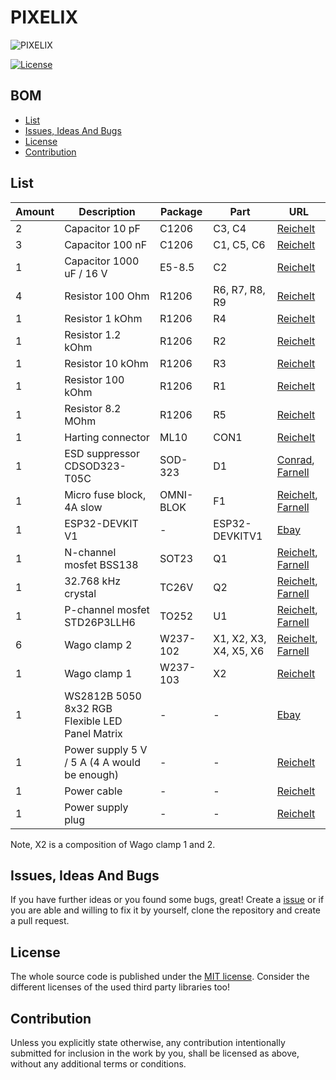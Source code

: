 # PIXELIX <!-- omit in toc -->

![PIXELIX](../../../images/LogoBlack.png)

[![License](https://img.shields.io/badge/license-MIT-blue.svg)](http://choosealicense.com/licenses/mit/)

## BOM <!-- omit in toc -->

- [List](#list)
- [Issues, Ideas And Bugs](#issues-ideas-and-bugs)
- [License](#license)
- [Contribution](#contribution)

## List

| Amount | Description | Package | Part | URL |
| --- | --- | --- | --- | --- |
| 2 | Capacitor 10 pF | C1206 | C3, C4 | [Reichelt](https://www.reichelt.de/smd-vielschicht-keramikkondensator-10p-5-npo-g1206-10p-p31885.html?&trstct=pol_2) |
| 3 | Capacitor 100 nF | C1206 | C1, C5, C6 | [Reichelt](https://www.reichelt.de/vielschicht-kerko-100nf-50v-125-c-kem-x7r1206b100n-p207152.html?) |
| 1 | Capacitor 1000 uF / 16 V | E5-8.5 | C2 | [Reichelt](https://www.reichelt.de/elko-radial-1-0-mf-16-v-105-c-low-esr-rad-fr-1-000-16-p121253.html?) |
| 4 | Resistor 100 Ohm | R1206 | R6, R7, R8, R9 | [Reichelt](https://www.reichelt.de/smd-widerstand-1206-100-ohm-250-mw-5-smd-1-4w-100-p18242.html?r=1) |
| 1 | Resistor 1 kOhm | R1206 | R4 | [Reichelt](https://www.reichelt.de/smd-widerstand-1206-1-0-kohm-250-mw-5-smd-1-4w-1-0k-p18221.html?r=1)  |
| 1 | Resistor 1.2 kOhm | R1206 | R2 | [Reichelt](https://www.reichelt.de/smd-widerstand-1206-1-2-kohm-250-mw-5-smd-1-4w-1-2k-p18227.html?r=1)  |
| 1 | Resistor 10 kOhm | R1206 | R3 | [Reichelt](https://www.reichelt.de/smd-widerstand-1206-10-kohm-250-mw-5-smd-1-4w-10k-p18244.html?r=1) |
| 1 | Resistor 100 kOhm | R1206 | R1 | [Reichelt](https://www.reichelt.de/smd-widerstand-1206-100-kohm-250-mw-1-koa-rk73h2bttd14-p238058.html?) |
| 1 | Resistor 8.2 MOhm | R1206 | R5 | [Reichelt](https://www.reichelt.de/smd-widerstand-1206-8-2-mohm-250-mw-5-smd-1-4w-8-2m-p18377.html?)  |
| 1 | Harting connector | ML10 | CON1 | [Reichelt](https://www.reichelt.de/wannenstecker-10-polig-gerade-wsl-10g-p22816.html?)  |
| 1 | ESD suppressor CDSOD323-T05C | SOD-323 | D1 | [Conrad](https://www.conrad.de/de/p/bourns-tvs-diode-cdsod323-t05c-sod-323-6-v-350-w-1055444.html?searchType=SearchRedirect), [Farnell](https://de.farnell.com/bourns/cdsod323-t05c/tvs-diode-bidir-1-line-5v-sod323/dp/1824860?st=TVS-Diode%20CDSOD323-T05C) |
| 1 | Micro fuse block, 4A slow | OMNI-BLOK | F1 | [Reichelt](https://www.reichelt.de/smd-sicherungshalter-mit-sicherung-4-0-a-125-v-traege-litt-0154004-drt-p229203.html?&trstct=pos_9), [Farnell](https://de.farnell.com/littelfuse/0154004-drt/sicherung-smd-omni-block-t-4a/dp/9943765?st=smd%20OMNI-BLOK) |
| 1 | ESP32-DEVKIT V1 | - | ESP32-DEVKITV1 | [Ebay](https://www.ebay.de/itm/Espressif-ESP32-WLAN-Dev-Kit-Board-Development-Bluetooth-Wifi-v1-WROOM32-NodeMCU/253059783728?ssPageName=STRK%3AMEBIDX%3AIT&_trksid=p2057872.m2749.l2649) |
| 1 | N-channel mosfet BSS138 | SOT23 | Q1 | [Reichelt](https://www.reichelt.de/mosfet-n-ch-50v-0-22a-0-36w-sot-23-bss-138-smd-p41437.html?), [Farnell](https://de.farnell.com/on-semiconductor/bss138/mosfet-n-kanal-50v-220ma-sot-23/dp/9845330?st=N-channel%20mosfet%20BSS138) |
| 1 | 32.768 kHz crystal | TC26V | Q2 | [Reichelt](https://www.reichelt.de/standardquarz-grundton-32-768-khz-iqd-lfxtal014219-p245417.html?), [Farnell](https://de.farnell.com/citizen-finedevice/cfs206-32-768kdzb-ub/quarz-uhr-32-768khz-zylinder-6pf/dp/1457085?st=32.768%20kHz)  |
| 1 | P-channel mosfet STD26P3LLH6 | TO252 | U1 | [Reichelt](https://www.reichelt.de/mosfet-p-ch-30v-12a-0-03r-to252-std26p3llh6-p254904.html?), [Farnell](https://de.farnell.com/stmicroelectronics/std26p3llh6/mosfet-p-kanal-30v-12a-to-252/dp/2629747?st=STD26P3LLH6) |
| 6 | Wago clamp 2 | W237-102 | X1, X2, X3, X4, X5, X6 | [Reichelt](https://www.reichelt.de/thr-leiterplattenklemme-rm-4-mm-2-pol-sw-wago-2060-1422-p163238.html?), [Farnell](https://de.farnell.com/wago/2060-472-998-404/reihenklemme-wire-to-board-2pos/dp/2916184?st=WAGO%202060-1422) |
| 1 | Wago clamp 1 | W237-103 | X2 | [Reichelt](https://www.reichelt.de/thr-leiterplattenklemme-rm-4-mm-1-pol-sw-wago-2060-1421-p163237.html?&trstct=lsbght_sldr::163234) |
| 1 | WS2812B 5050 8x32 RGB Flexible LED Panel Matrix | - | - | [Ebay](https://www.ebay.de/itm/WS2812B-5050-8x32-RGB-Flexible-LED-Panel-Matrix-Programmable-Display-Screen-DE/223166536588?ssPageName=STRK%3AMEBIDX%3AIT&_trksid=p2057872.m2749.l2649) |
| 1 | Power supply 5 V / 5 A (4 A would be enough) | - | - | [Reichelt](https://www.reichelt.de/tischnetzteil-25-w-5-v-5-a-mw-gst40a05-p171043.html?&trstct=pol_1) |
| 1 | Power cable | - | - | [Reichelt](https://www.reichelt.de/netzkabel-schutzkontaktstecker-gew-1-8-m-schw-c13-nksk-200-sw-p13490.html?r=1) |
| 1 | Power supply plug | - | - | [Reichelt](https://www.reichelt.de/einbaukupplung-fuer-hohlstecker-aussen-5-6mm-innen-2-1mm-lum-1614-19-p237595.html?&trstct=pol_0) |

Note, X2 is a composition of Wago clamp 1 and 2.

## Issues, Ideas And Bugs

If you have further ideas or you found some bugs, great! Create a [issue](https://github.com/BlueAndi/Pixelix/issues) or if you are able and willing to fix it by yourself, clone the repository and create a pull request.

## License

The whole source code is published under the [MIT license](http://choosealicense.com/licenses/mit/).
Consider the different licenses of the used third party libraries too!

## Contribution

Unless you explicitly state otherwise, any contribution intentionally submitted for inclusion in the work by you, shall be licensed as above, without any
additional terms or conditions.
